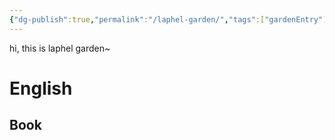 ```yaml
---
{"dg-publish":true,"permalink":"/laphel-garden/","tags":["gardenEntry"]}
---
```



hi, this is laphel garden~


# English


## Book
